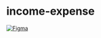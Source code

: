 # income-expense

[![Figma](/assets/img/buttons/(https://github.com/z0l0git/income-expense/assets/143938159/20b3f530-10c2-49ea-ab9e-5003e2c10fca))](https://www.figma.com/file/W4yLppoX4Ihrz3cahxnbXu/Expense-Tracker?type=design&node-id=439%3A4276&mode=design&t=C60KzocRbtJ1jdwJ-1)



